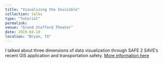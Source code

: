 ```yaml
---
title: "Visualizing the Invisible"
collection: talks
type: "Tutorial"
permalink:
venue: "Grand Stafford Theater"
date: 2019-03-19
location: "Bryan, TX"
---
```


I talked about three dimensions of data visualization through SAFE 2 SAVE’s recent GIS application and transportation safety. [More information here](http://softwaredeveloperscartel.com/presentation-archive/)
